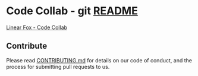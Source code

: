 # Code Collab - git [README](README.md "Code Collab - git") 
 
[Linear Fox - Code Collab](https://linearfox.com/codecollab/ "LinearFox - Code Collab")

## Contribute

Please read [CONTRIBUTING.md](CONTRIBUTING.md) for details on our code of conduct, and the process for submitting pull requests to us. 